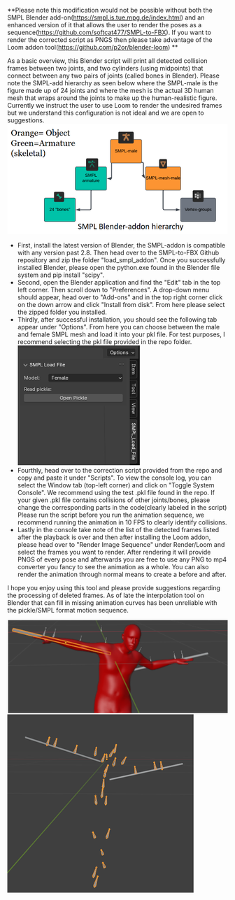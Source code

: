 \*\*Please note this modification would not be possible without both the SMPL Blender add-on(https://smpl.is.tue.mpg.de/index.html) and an enhanced version of it that allows the user to render
the poses as a sequence(https://github.com/softcat477/SMPL-to-FBX). If you want to render the corrected script as PNGS then please take advantage of the Loom addon tool(https://github.com/p2or/blender-loom) \*\*

As a basic overview, this Blender script will print all detected collision frames between two joints, and two cylinders (using midpoints) that connect between any two pairs of joints (called bones in Blender). Please note the SMPL-add hierarchy as seen below where the SMPL-male is the figure made up of 24 joints and where the mesh is the actual 3D human mesh that wraps around the joints to make up the human-realistic figure. Currently we instruct the user to use Loom to render the undesired frames but we understand this configuration is not ideal and we are open to suggestions.
![Example Image](images/smpl-addon2.PNG)


- First, install the latest version of Blender, the SMPL-addon is compatible with any version past 2.8. Then head over to the SMPL-to-FBX Github repository and zip the folder "load\_smpl\_addon". Once you successfully installed Blender, please open the python.exe found in the Blender file system and pip install "scipy".
- Second, open the Blender application and find the "Edit" tab in the top left corner. Then scroll down to "Preferences". A drop-down menu should appear, head over to "Add-ons" and in the top right corner click on the down arrow and click "Install from disk". From here please select the zipped folder you installed.
- Thirdly, after successful installation, you should see the following tab appear under "Options". From here you can choose between the male and female SMPL mesh and load it into your pkl file. For test purposes, I recommend selecting the pkl file provided in the repo folder.
![Example Image](images/smpl-addon.PNG)
- Fourthly, head over to the correction script provided from the repo and copy and paste it under "Scripts". To view the console log, you can select the Window tab (top-left corner) and click on "Toggle System Console". We recommend using the test .pkl file found in the repo. If your given .pkl file contains collisions of other joints/bones, please change the corresponding parts in the code(clearly labeled in the script) Please run the script before you run the animation sequence, we recommend running the animation in 10 FPS to clearly identify collisions.
- Lastly in the console take note of the list of the detected frames listed after the playback is over and then after installing the Loom addon, please head over to "Render Image Sequence" under Render/Loom and select the frames you want to render. After rendering it will provide PNGS of every pose and afterwards you are free to use any PNG to mp4 converter you fancy to see the animation as a whole. You can also render the animation through normal means to create a before and after.

I hope you enjoy using this tool and please provide suggestions regarding the processing of deleted frames. As of late the interpolation tool on Blender that can fill in missing animation curves has been unreliable with the pickle/SMPL format motion sequence.

![Example Image](images/mesh_cylinder.PNG)
![Example Image](images/no_mesh_cylinder2.PNG)

